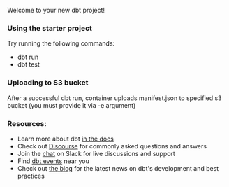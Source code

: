 Welcome to your new dbt project!

### Using the starter project

Try running the following commands:
- dbt run
- dbt test

### Uploading to S3 bucket
After a successful dbt run, container uploads manifest.json to specified s3 bucket (you must provide it via -e argument)

### Resources:
- Learn more about dbt [in the docs](https://docs.getdbt.com/docs/introduction)
- Check out [Discourse](https://discourse.getdbt.com/) for commonly asked questions and answers
- Join the [chat](https://community.getdbt.com/) on Slack for live discussions and support
- Find [dbt events](https://events.getdbt.com) near you
- Check out [the blog](https://blog.getdbt.com/) for the latest news on dbt's development and best practices
